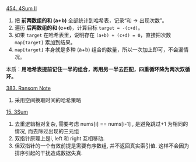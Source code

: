 [454. 4Sum II](https://leetcode.com/problems/4sum-ii/description/)
1. 把 **前两数组的和 (a+b)** 全部统计到哈希表，记录“和 → 出现次数”。
2. 遍历 **后两数组的和 (c+d)**，计算目标 `target = -(c+d)`。
3. 如果 `target` 在哈希表里，说明存在 `(a+b) + (c+d) = 0`，直接把次数 `map[target]` 累加到结果。
4. `map[target]` 本身就是多种 (a+b) 组合的数量，所以一次加上即可，不会漏情况。

本质：**用哈希表提前记住一半的组合，再用另一半去匹配，四重循环降为两次双循环。**



[383. Ransom Note](https://leetcode.com/problems/ransom-note/description/)

1. 采用空间换取时间的哈希策略

[15. 3Sum](https://leetcode.com/problems/3sum/description/)

1. 去重逻辑相对复杂, 需要考虑 nums[i] == nums[i-1] , 是避免跳过+1 为相同的情况, 而去除过出现的三元组
2. 双指针原理上是i, left 和 right 互相移动.
3. 但双指针的一个有效前提是需要有序数组, 并不返回真实索引值. 这样不会因为排序引起的干扰造成数据失真.


